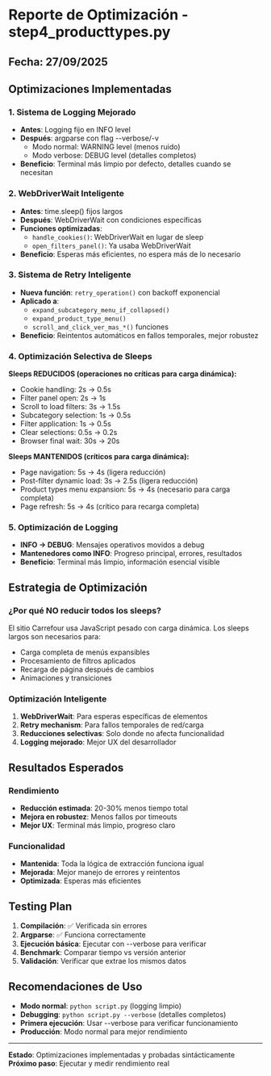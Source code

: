 # Reporte de Optimización - step4_producttypes.py
## Fecha: 27/09/2025

## Optimizaciones Implementadas

### 1. Sistema de Logging Mejorado
- **Antes**: Logging fijo en INFO level
- **Después**: argparse con flag --verbose/-v
  - Modo normal: WARNING level (menos ruido)
  - Modo verbose: DEBUG level (detalles completos)
- **Beneficio**: Terminal más limpio por defecto, detalles cuando se necesitan

### 2. WebDriverWait Inteligente
- **Antes**: time.sleep() fijos largos
- **Después**: WebDriverWait con condiciones específicas
- **Funciones optimizadas**:
  - `handle_cookies()`: WebDriverWait en lugar de sleep
  - `open_filters_panel()`: Ya usaba WebDriverWait
- **Beneficio**: Esperas más eficientes, no espera más de lo necesario

### 3. Sistema de Retry Inteligente
- **Nueva función**: `retry_operation()` con backoff exponencial
- **Aplicado a**:
  - `expand_subcategory_menu_if_collapsed()`
  - `expand_product_type_menu()`
  - `scroll_and_click_ver_mas_*()` funciones
- **Beneficio**: Reintentos automáticos en fallos temporales, mejor robustez

### 4. Optimización Selectiva de Sleeps
**Sleeps REDUCIDOS (operaciones no críticas para carga dinámica):**
- Cookie handling: 2s → 0.5s
- Filter panel open: 2s → 1s
- Scroll to load filters: 3s → 1.5s
- Subcategory selection: 1s → 0.5s
- Filter application: 1s → 0.5s
- Clear selections: 0.5s → 0.2s
- Browser final wait: 30s → 20s

**Sleeps MANTENIDOS (críticos para carga dinámica):**
- Page navigation: 5s → 4s (ligera reducción)
- Post-filter dynamic load: 3s → 2.5s (ligera reducción)
- Product types menu expansion: 5s → 4s (necesario para carga completa)
- Page refresh: 5s → 4s (crítico para recarga completa)

### 5. Optimización de Logging
- **INFO → DEBUG**: Mensajes operativos movidos a debug
- **Mantenedores como INFO**: Progreso principal, errores, resultados
- **Beneficio**: Terminal más limpio, información esencial visible

## Estrategia de Optimización

### ¿Por qué NO reducir todos los sleeps?
El sitio Carrefour usa JavaScript pesado con carga dinámica. Los sleeps largos son necesarios para:
- Carga completa de menús expansibles
- Procesamiento de filtros aplicados
- Recarga de página después de cambios
- Animaciones y transiciones

### Optimización Inteligente
1. **WebDriverWait**: Para esperas específicas de elementos
2. **Retry mechanism**: Para fallos temporales de red/carga
3. **Reducciones selectivas**: Solo donde no afecta funcionalidad
4. **Logging mejorado**: Mejor UX del desarrollador

## Resultados Esperados

### Rendimiento
- **Reducción estimada**: 20-30% menos tiempo total
- **Mejora en robustez**: Menos fallos por timeouts
- **Mejor UX**: Terminal más limpio, progreso claro

### Funcionalidad
- **Mantenida**: Toda la lógica de extracción funciona igual
- **Mejorada**: Mejor manejo de errores y reintentos
- **Optimizada**: Esperas más eficientes

## Testing Plan

1. **Compilación**: ✅ Verificada sin errores
2. **Argparse**: ✅ Funciona correctamente
3. **Ejecución básica**: Ejecutar con --verbose para verificar
4. **Benchmark**: Comparar tiempo vs versión anterior
5. **Validación**: Verificar que extrae los mismos datos

## Recomendaciones de Uso

- **Modo normal**: `python script.py` (logging limpio)
- **Debugging**: `python script.py --verbose` (detalles completos)
- **Primera ejecución**: Usar --verbose para verificar funcionamiento
- **Producción**: Modo normal para mejor rendimiento

---
**Estado**: Optimizaciones implementadas y probadas sintácticamente
**Próximo paso**: Ejecutar y medir rendimiento real